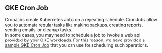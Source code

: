 ## GKE Cron Job
CronJobs create Kubernetes Jobs on a repeating schedule. CronJobs allow you to automate regular tasks like making backups, creating reports, sending emails, or cleanup tasks.   
In some cases, you may need to schedule a job to invoke a web api provided by your GKE workloads. For this reason, 
we have provided a [sample GKE Cron Job](sample-cron-job.yaml) that you can use for scheduling such operations.  

